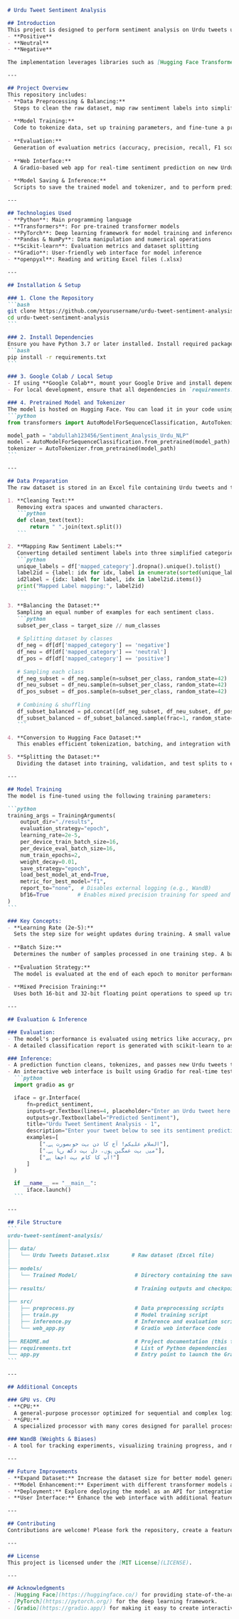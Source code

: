 ````markdown
# Urdu Tweet Sentiment Analysis

## Introduction
This project is designed to perform sentiment analysis on Urdu tweets using a fine-tuned transformer-based deep learning model. The model classifies tweets into three categories:
- **Positive**
- **Neutral**
- **Negative**

The implementation leverages libraries such as [Hugging Face Transformers](https://huggingface.co/), [PyTorch](https://pytorch.org/), and [Gradio](https://gradio.app/) to build, train, and deploy the model through an interactive web interface.

---

## Project Overview
This repository includes:
- **Data Preprocessing & Balancing:**  
  Steps to clean the raw dataset, map raw sentiment labels into simplified categories, and create a balanced dataset.
  
- **Model Training:**  
  Code to tokenize data, set up training parameters, and fine-tune a pre-trained transformer (e.g., XLM-Roberta) for sentiment classification.
  
- **Evaluation:**  
  Generation of evaluation metrics (accuracy, precision, recall, F1 score, confusion matrix) and detailed classification reports.
  
- **Web Interface:**  
  A Gradio-based web app for real-time sentiment prediction on new Urdu tweets.
  
- **Model Saving & Inference:**  
  Scripts to save the trained model and tokenizer, and to perform predictions on new text inputs.

---

## Technologies Used
- **Python**: Main programming language
- **Transformers**: For pre-trained transformer models
- **PyTorch**: Deep learning framework for model training and inference
- **Pandas & NumPy**: Data manipulation and numerical operations
- **Scikit-learn**: Evaluation metrics and dataset splitting
- **Gradio**: User-friendly web interface for model inference
- **openpyxl**: Reading and writing Excel files (.xlsx)

---

## Installation & Setup

### 1. Clone the Repository
```bash
git clone https://github.com/yourusername/urdu-tweet-sentiment-analysis.git
cd urdu-tweet-sentiment-analysis
```

### 2. Install Dependencies
Ensure you have Python 3.7 or later installed. Install required packages using:
```bash
pip install -r requirements.txt
```

### 3. Google Colab / Local Setup
- If using **Google Colab**, mount your Google Drive and install dependencies via pip commands in your notebook.
- For local development, ensure that all dependencies in `requirements.txt` are installed.

### 4. Pretrained Model and Tokenizer
The model is hosted on Hugging Face. You can load it in your code using:
```python
from transformers import AutoModelForSequenceClassification, AutoTokenizer

model_path = "abdullah123456/Sentiment_Analysis_Urdu_NLP"
model = AutoModelForSequenceClassification.from_pretrained(model_path)
tokenizer = AutoTokenizer.from_pretrained(model_path)
```

---

## Data Preparation
The raw dataset is stored in an Excel file containing Urdu tweets and their sentiment labels. The preprocessing steps include:

1. **Cleaning Text:**  
   Removing extra spaces and unwanted characters.
   ```python
   def clean_text(text):
       return " ".join(text.split())
   ```

2. **Mapping Raw Sentiment Labels:**  
   Converting detailed sentiment labels into three simplified categories (positive, neutral, negative) and mapping them to numeric IDs.
   ```python
   unique_labels = df['mapped_category'].dropna().unique().tolist()
   label2id = {label: idx for idx, label in enumerate(sorted(unique_labels))}
   id2label = {idx: label for label, idx in label2id.items()}
   print("Mapped Label mapping:", label2id)
   ```

3. **Balancing the Dataset:**  
   Sampling an equal number of examples for each sentiment class.
   ```python
   subset_per_class = target_size // num_classes
   
   # Splitting dataset by classes
   df_neg = df[df['mapped_category'] == 'negative']
   df_neu = df[df['mapped_category'] == 'neutral']
   df_pos = df[df['mapped_category'] == 'positive']
   
   # Sampling each class
   df_neg_subset = df_neg.sample(n=subset_per_class, random_state=42)
   df_neu_subset = df_neu.sample(n=subset_per_class, random_state=42)
   df_pos_subset = df_pos.sample(n=subset_per_class, random_state=42)
   
   # Combining & shuffling
   df_subset_balanced = pd.concat([df_neg_subset, df_neu_subset, df_pos_subset], ignore_index=True)
   df_subset_balanced = df_subset_balanced.sample(frac=1, random_state=42).reset_index(drop=True)
   ```

4. **Conversion to Hugging Face Dataset:**  
   This enables efficient tokenization, batching, and integration with the Transformers training pipeline.

5. **Splitting the Dataset:**  
   Dividing the dataset into training, validation, and test splits to ensure proper model evaluation and to prevent overfitting.

---

## Model Training
The model is fine-tuned using the following training parameters:

```python
training_args = TrainingArguments(
    output_dir="./results",
    evaluation_strategy="epoch",
    learning_rate=2e-5,
    per_device_train_batch_size=16,
    per_device_eval_batch_size=16,
    num_train_epochs=2,
    weight_decay=0.01,
    save_strategy="epoch",
    load_best_model_at_end=True,
    metric_for_best_model="f1",
    report_to="none",  # Disables external logging (e.g., WandB)
    bf16=True         # Enables mixed precision training for speed and efficiency
)
```

### Key Concepts:
- **Learning Rate (2e-5):**  
  Sets the step size for weight updates during training. A small value is chosen to carefully fine-tune the pre-trained model without significant deviation.
  
- **Batch Size:**  
  Determines the number of samples processed in one training step. A batch size of 16 is used to balance memory usage and computational efficiency.
  
- **Evaluation Strategy:**  
  The model is evaluated at the end of each epoch to monitor performance and determine the best model based on the F1 score.
  
- **Mixed Precision Training:**  
  Uses both 16-bit and 32-bit floating point operations to speed up training and reduce memory usage without compromising model performance.

---

## Evaluation & Inference

### Evaluation:
- The model's performance is evaluated using metrics like accuracy, precision, recall, F1 score, and confusion matrix.
- A detailed classification report is generated with scikit-learn to assess performance on the test set.

### Inference:
- A prediction function cleans, tokenizes, and passes new Urdu tweets through the model to output a sentiment label.
- An interactive web interface is built using Gradio for real-time testing:
  ```python
  import gradio as gr

  iface = gr.Interface(
      fn=predict_sentiment,
      inputs=gr.Textbox(lines=4, placeholder="Enter an Urdu tweet here...", label="Urdu Tweet"),
      outputs=gr.Textbox(label="Predicted Sentiment"),
      title="Urdu Tweet Sentiment Analysis - 1",
      description="Enter your tweet below to see its sentiment prediction (Positive, Neutral, or Negative).",
      examples=[
          ["السلام علیکم! آج کا دن بہت خوبصورت ہے۔"],
          ["میں بہت غمگین ہوں، دل بہت دکھ رہا ہے۔"],
          ["آپ کا کام بہت اچھا ہے!"]
      ]
  )

  if __name__ == "__main__":
      iface.launch()
  ```

---

## File Structure
```
urdu-tweet-sentiment-analysis/
│
├── data/
│   └── Urdu Tweets Dataset.xlsx       # Raw dataset (Excel file)
│
├── models/
│   └── Trained Model/                  # Directory containing the saved model and tokenizer
│
├── results/                            # Training outputs and checkpoints
│
├── src/
│   ├── preprocess.py                   # Data preprocessing scripts
│   ├── train.py                        # Model training script
│   ├── inference.py                    # Inference and evaluation script
│   └── web_app.py                      # Gradio web interface code
│
├── README.md                           # Project documentation (this file)
├── requirements.txt                    # List of Python dependencies
└── app.py                              # Entry point to launch the Gradio interface
```

---

## Additional Concepts

### GPU vs. CPU
- **CPU:**  
  A general-purpose processor optimized for sequential and complex logic tasks.
- **GPU:**  
  A specialized processor with many cores designed for parallel processing, ideal for large-scale numerical computations in deep learning.

### WandB (Weights & Biases)
- A tool for tracking experiments, visualizing training progress, and managing hyperparameters. Although disabled in this project (`report_to="none"`), it is a valuable resource for monitoring and comparing model runs.

---

## Future Improvements
- **Expand Dataset:** Increase the dataset size for better model generalization.
- **Model Enhancement:** Experiment with different transformer models and architectures.
- **Deployment:** Explore deploying the model as an API for integration with other applications.
- **User Interface:** Enhance the web interface with additional features and visualizations.

---

## Contributing
Contributions are welcome! Please fork the repository, create a feature branch, and submit a pull request with your improvements.

---

## License
This project is licensed under the [MIT License](LICENSE).

---

## Acknowledgments
- [Hugging Face](https://huggingface.co/) for providing state-of-the-art NLP models.
- [PyTorch](https://pytorch.org/) for the deep learning framework.
- [Gradio](https://gradio.app/) for making it easy to create interactive ML demos.
